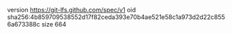 version https://git-lfs.github.com/spec/v1
oid sha256:4b859709538552d17f82ceda393e70b4ae521e58c1a973d2d22c8556a673388c
size 664
